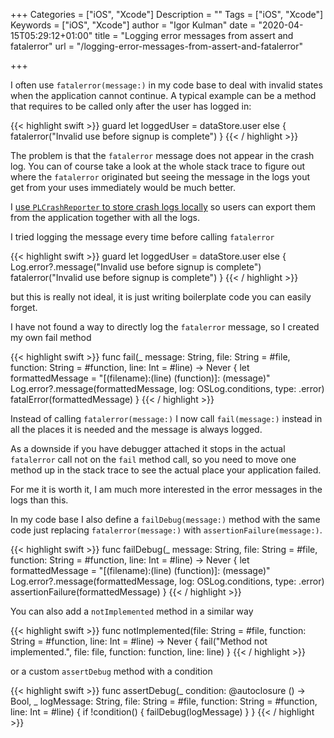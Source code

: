 +++
Categories = ["iOS", "Xcode"]
Description = ""
Tags = ["iOS", "Xcode"]
Keywords = ["iOS", "Xcode"]
author = "Igor Kulman"
date = "2020-04-15T05:29:12+01:00"
title = "Logging error messages from assert and fatalerror"
url = "/logging-error-messages-from-assert-and-fatalerror"

+++

I often use `fatalerror(message:)` in my code base to deal with invalid states when the application cannot continue. A typical example can be a method that requires to be called only after the user has logged in:

{{< highlight swift >}}
guard let loggedUser = dataStore.user else {
	fatalerror("Invalid use before signup is complete")
}
{{< / highlight >}}

The problem is that the `fatalerror` message does not appear in the crash log. You can of course take a look at the whole stack trace to figure out where the `fatalerror` originated but seeing the message in the logs yout get from your uses immediately would be much better.

I [use `PLCrashReporter` to store crash logs locally](https://blog.kulman.sk/logging-ios-app-crashes/) so users can export them from the application together with all the logs.

I tried logging the message every time before calling `fatalerror`

{{< highlight swift >}}
guard let loggedUser = dataStore.user else {
	Log.error?.message("Invalid use before signup is complete")
	fatalerror("Invalid use before signup is complete")
}
{{< / highlight >}}

but this is really not ideal, it is just writing boilerplate code you can easily forget.

I have not found a way to directly log the `fatalerror` message, so I created my own fail method

{{< highlight swift >}}
func fail(_ message: String, file: String = #file, function: String = #function, line: Int = #line) -> Never {
    let formattedMessage = "[\(filename):\(line) \(function)]: \(message)"
    Log.error?.message(formattedMessage, log: OSLog.conditions, type: .error)
    fatalError(formattedMessage)
}
{{< / highlight >}}

Instead of calling `fatalerror(message:)` I now call `fail(message:)` instead in all the places it is needed and the message is always logged. 

As a downside if you have debugger attached it stops in the actual `fatalerror` call not on the `fail` method call, so you need to move one method up in the stack trace to see the actual place your application failed. 

For me it is worth it, I am much more interested in the error messages in the logs than this.

In my code base I also define a `failDebug(message:)` method with the same code just replacing `fatalerror(message:)` with `assertionFailure(message:)`.

<!--more-->

{{< highlight swift >}}
func failDebug(_ message: String, file: String = #file, function: String = #function, line: Int = #line) -> Never {
    let formattedMessage = "[\(filename):\(line) \(function)]: \(message)"
    Log.error?.message(formattedMessage, log: OSLog.conditions, type: .error)
    assertionFailure(formattedMessage)
}
{{< / highlight >}}

You can also add a `notImplemented` method in a similar way

{{< highlight swift >}}
func notImplemented(file: String = #file, function: String = #function, line: Int = #line) -> Never {
    fail("Method not implemented.", file: file, function: function, line: line)
}
{{< / highlight >}}

or a custom `assertDebug` method with a condition

{{< highlight swift >}}
func assertDebug(_ condition: @autoclosure () -> Bool, _ logMessage: String, file: String = #file, function: String = #function, line: Int = #line) {
    if !condition() {
        failDebug(logMessage)
    }
}
{{< / highlight >}}
